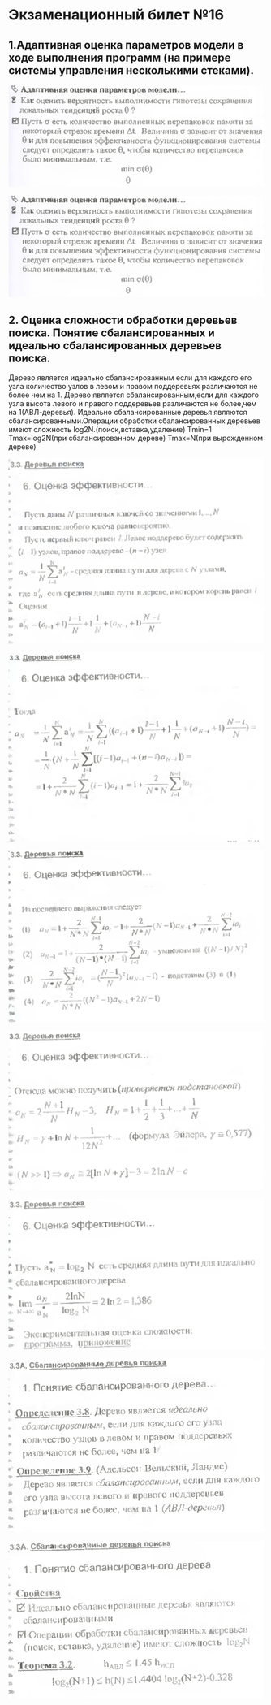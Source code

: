 # Экзаменационный билет №16

## 1.Адаптивная оценка параметров модели в ходе выполнения программ (на примере системы управления несколькими стеками).

![](../pictures/ticket16-1.png)

![](../pictures/ticket16-1.png)

## 2. Оценка сложности обработки деревьев поиска. Понятие сбалансированных и идеально сбалансированных деревьев поиска.

Дерево является идеально сбалансированным если для каждого его узла количество узлов в левом и правом поддеревьях различаются не более чем на 1.
Дерево является сбалансированным,если для каждого узла высота левого и правого поддеревьев различаются не более,чем на 1(АВЛ-деревья).
Идеально сбалансированные деревья являются сбалансированными.Операции обработки сбалансированных деревьев имеют сложность log2N.(поиск,вставка,удаление)
Тmin=1
Tmax=log2N(при сбалансированном дереве)
Tmax=N(при вырожденном дереве)

![](../pictures/ticket16-3.png)

![](../pictures/ticket16-4.png)

![](../pictures/ticket16-5.png)

![](../pictures/ticket16-6.png)

![](../pictures/ticket16-7.png)

![](../pictures/ticket16-8.png)

![](../pictures/ticket16-9.png)
